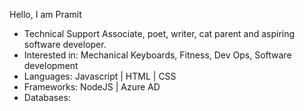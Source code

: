 Hello, I am Pramit
- Technical Support Associate, poet, writer, cat parent and aspiring software developer. 
- Interested in: Mechanical Keyboards, Fitness, Dev Ops, Software development 
- Languages: Javascript | HTML | CSS 
- Frameworks: NodeJS | Azure AD
- Databases: 
<!---
MidnightBleauu/MidnightBleauu is a ✨ special ✨ repository because its `README.md` (this file) appears on your GitHub profile.
You can click the Preview link to take a look at your changes.
--->
